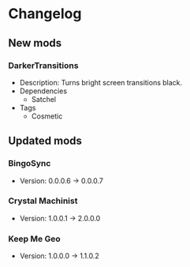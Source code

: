 # Changelog


## New mods

### DarkerTransitions

- Description: Turns bright screen transitions black.
- Dependencies
  + Satchel
- Tags
  + Cosmetic


## Updated mods

### BingoSync

- Version: 0.0.0.6 -> 0.0.0.7

### Crystal Machinist

- Version: 1.0.0.1 -> 2.0.0.0

### Keep Me Geo

- Version: 1.0.0.0 -> 1.1.0.2

